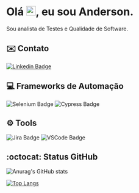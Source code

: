 <h1 align = "justify"> Olá <img src="https://media.giphy.com/media/hvRJCLFzcasrR4ia7z/giphy.gif" width="25px">, eu sou Anderson.</h1>
<p align = "justify">Sou analista de Testes e Qualidade de Software.</p>

## :envelope: Contato

[![Linkedin Badge](https://img.shields.io/badge/LinkedIn-0077B5?style=for-the-badge&logo=linkedin&logoColor=white&link=https://www.linkedin.com/in/anderson-manzato-33235980/)](https://www.linkedin.com/in/anderson-manzato-33235980/)

## :computer: Frameworks de Automação

![Selenium Badge](https://img.shields.io/badge/Selenium-43B02A?style=for-the-badge&logo=Selenium&logoColor=white) ![Cypress Badge](https://img.shields.io/badge/Cypress-17202C?style=for-the-badge&logo=cypress&logoColor=white)

## :gear: Tools
![Jira Badge](https://img.shields.io/badge/Jira-0052CC?style=for-the-badge&logo=Jira&logoColor=white) ![VSCode Badge](https://img.shields.io/badge/Visual_Studio_Code-0078D4?style=for-the-badge&logo=visual%20studio%20code&logoColor=white
)

## :octocat: Status GitHub

![Anurag's GitHub stats](https://github-readme-stats.vercel.app/api?username=manzato89&show_icons=true&theme=merko)


[![Top Langs](https://github-readme-stats.vercel.app/api/top-langs/?username=manzato89&layout=compact&theme=merko)](https://github.com/anuraghazra/github-readme-stats)

